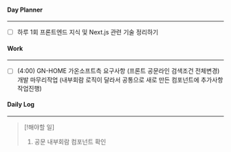 
#### Day Planner
---
- [ ] 하루 1회 프론트엔드 지식 및 Next.js 관련 기술 정리하기


#### Work
---
- [ ] (4:00) GN-HOME 가온소프트측 요구사항 (프론트 공문라인 검색조건 전체변경) 개발 마무리작업 (내부회람 로직이 달라서 공통으로 새로 만든 컴포넌트에 추가사항 작업진행)


#### Daily Log
---
> [!해야할 일]
> 1. 공문 내부회람 컴포넌트 확인 



